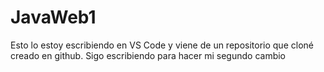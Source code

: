 # JavaWeb1
Esto lo estoy escribiendo en VS Code y viene de un repositorio que cloné creado en github.
Sigo escribiendo para hacer mi segundo cambio